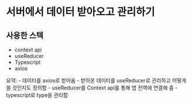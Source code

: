 # 서버에서 데이터 받아오고 관리하기

## 사용한 스텍

- context api
- useReducer
- Typescript
- axios

요약: - 데이터를 axios로 받아옴 - 받아온 데이터를 useReducer로 관리하고 어떻게 쓸 것인지도 정의함 - useReducer를 Context api를 통해 앱 전역에 연결해 줌 - typescript로 type을 관리함
